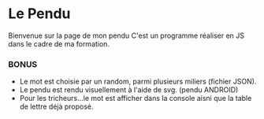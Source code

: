 # Le Pendu

Bienvenue sur la page de mon pendu
C'est un programme réaliser en JS dans le cadre de ma formation.

### BONUS
  * Le mot est choisie par un random, parmi plusieurs miliers (fichier JSON).
  * Le pendu est rendu visuellement à l'aide de svg. (pendu ANDROID)
  * Pour les tricheurs...le mot est afficher dans la console aisni que la table de lettre déjà proposé.
